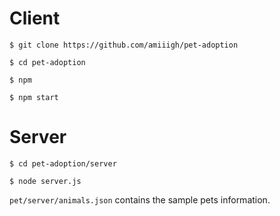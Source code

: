 # Client
`$ git clone https://github.com/amiiigh/pet-adoption`

`$ cd pet-adoption`

`$ npm`

`$ npm start`

# Server
`$ cd pet-adoption/server`

`$ node server.js`

`pet/server/animals.json` contains the sample pets information.